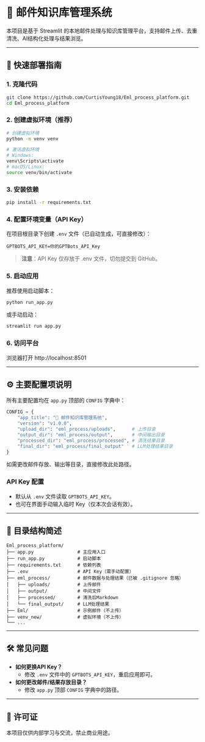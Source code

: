# 📧 邮件知识库管理系统

本项目是基于 Streamlit 的本地邮件处理与知识库管理平台，支持邮件上传、去重清洗、AI结构化处理与结果浏览。

---

## 🚀 快速部署指南

### 1. 克隆代码
```bash
git clone https://github.com/CurtisYoung18/Eml_process_platform.git
cd Eml_process_platform
```

### 2. 创建虚拟环境（推荐）
```bash
# 创建虚拟环境
python -m venv venv

# 激活虚拟环境
# Windows:
venv\Scripts\activate
# macOS/Linux:
source venv/bin/activate
```

### 3. 安装依赖
```bash
pip install -r requirements.txt
```

### 4. 配置环境变量（API Key）
在项目根目录下创建 `.env` 文件（已自动生成，可直接修改）：
```
GPTBOTS_API_KEY=你的GPTBots_API_Key
```
> **注意**：API Key 仅存放于 .env 文件，切勿提交到 GitHub。

### 5. 启动应用
推荐使用启动脚本：
```bash
python run_app.py
```
或手动启动：
```bash
streamlit run app.py
```

### 6. 访问平台
浏览器打开 http://localhost:8501

---

## ⚙️ 主要配置项说明

所有主要配置均在 `app.py` 顶部的 `CONFIG` 字典中：
```python
CONFIG = {
    "app_title": "📧 邮件知识库管理系统",
    "version": "v1.0.0",
    "upload_dir": "eml_process/uploads",      # 上传目录
    "output_dir": "eml_process/output",       # 中间输出目录
    "processed_dir": "eml_process/processed", # 清洗结果目录
    "final_dir": "eml_process/final_output"   # LLM处理结果目录
}
```
如需更改邮件存放、输出等目录，直接修改此处路径。

### API Key 配置
- 默认从 `.env` 文件读取 `GPTBOTS_API_KEY`。
- 也可在界面手动输入临时 Key（仅本次会话有效）。

---

## 📁 目录结构简述

```
Eml_process_platform/
├── app.py                # 主应用入口
├── run_app.py            # 启动脚本
├── requirements.txt      # 依赖列表
├── .env                  # API Key（需手动配置）
├── eml_process/          # 邮件数据与处理结果（已被 .gitignore 忽略）
│   ├── uploads/          # 上传邮件
│   ├── output/           # 中间文件
│   ├── processed/        # 清洗后Markdown
│   └── final_output/     # LLM处理结果
├── Eml/                  # 示例邮件（不上传）
├── venv_new/             # 虚拟环境（不上传）
└── ...
```

---

## 🛠️ 常见问题

- **如何更换API Key？**
  - 修改 `.env` 文件中的 `GPTBOTS_API_KEY`，重启应用即可。
- **如何更改邮件/结果存放目录？**
  - 修改 `app.py` 顶部 `CONFIG` 字典中的路径。
---

## 📄 许可证

本项目仅供内部学习与交流，禁止商业用途。